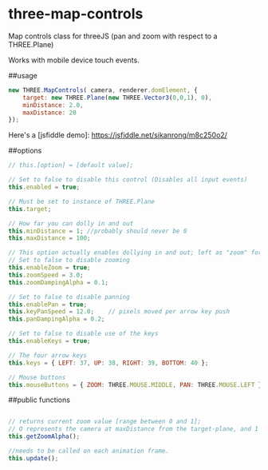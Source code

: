 # three-map-controls
Map controls class for threeJS (pan and zoom with respect to a THREE.Plane)

Works with mobile device touch events.

##usage

```javascript
new THREE.MapControls( camera, renderer.domElement, {
    target: new THREE.Plane(new THREE.Vector3(0,0,1), 0),
    minDistance: 2.0,
    maxDistance: 20
});
```

Here's a [jsfiddle demo]: https://jsfiddle.net/sikanrong/m8c250o2/


##options

```javascript
// this.[option] = [default value];

// Set to false to disable this control (Disables all input events)
this.enabled = true;

// Must be set to instance of THREE.Plane
this.target;

// How far you can dolly in and out
this.minDistance = 1; //probably should never be 0
this.maxDistance = 100;

// This option actually enables dollying in and out; left as "zoom" for backwards compatibility.
// Set to false to disable zooming
this.enableZoom = true;
this.zoomSpeed = 3.0;
this.zoomDampingAlpha = 0.1;

// Set to false to disable panning
this.enablePan = true;
this.keyPanSpeed = 12.0;	// pixels moved per arrow key push
this.panDampingAlpha = 0.2;

// Set to false to disable use of the keys
this.enableKeys = true;

// The four arrow keys
this.keys = { LEFT: 37, UP: 38, RIGHT: 39, BOTTOM: 40 };

// Mouse buttons
this.mouseButtons = { ZOOM: THREE.MOUSE.MIDDLE, PAN: THREE.MOUSE.LEFT };

```

##public functions
```javascript

// returns current zoom value [range between 0 and 1];
// O represents the camera at maxDistance from the target-plane, and 1 is the camera at minDistance.
this.getZoomAlpha();

//needs to be called on each animation frame.
this.update();

```